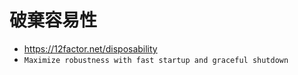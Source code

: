 # 破棄容易性

- https://12factor.net/disposability
- `Maximize robustness with fast startup and graceful shutdown`


